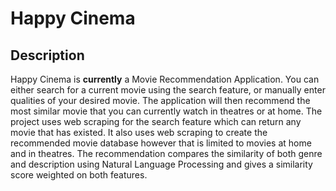 # Happy Cinema

## Description
Happy Cinema is **currently** a Movie Recommendation Application. You can either search for a current movie using the search feature, or manually enter qualities of your desired movie. The application will then recommend the most similar movie that you can currently watch in theatres or at home. The project uses web scraping for the search feature which can return any movie that has existed. It also uses web scraping to create the recommended movie database however that is limited to movies at home and in theatres. The recommendation compares the similarity of both genre and description using Natural Language Processing and gives a similarity score weighted on both features. 
